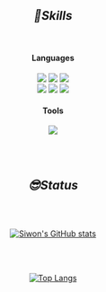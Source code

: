<!-- ![header](https://capsule-render.vercel.app/api?type=waving&color=0:EEFF00,100:a82da8&height=250&section=header&text=%20Siwon&fontSize=90&fontAlign=82&fontColor=fff) -->
<div align=center>
  
<!--  #  _Teck Stack_  

</div> -->
<br>

<br>


## _🤜Skills_
  
<br>
  
#### Languages
<img src="https://img.shields.io/badge/Javascript-F7DF1E?style=flat-square&logo=Javascript&logoColor=white"/></a>
<img src="https://img.shields.io/badge/Typescript-007acc?style=flat-square&logo=Typescript&logoColor=white"/></a>
<img src="https://img.shields.io/badge/Java-007396?style=flat-square&logo=Java&logoColor=white"/></a>
<br>
<img src="https://img.shields.io/badge/Python-3776AB?style=flat-square&logo=Python&logoColor=white"/></a>
<img src="https://img.shields.io/badge/MongoDB-1572B6?style=flat-square&logo=MongoDB&logoColor=white"/></a>
<img src="https://img.shields.io/badge/Mysql-FF9E0F?style=flat-square&logo=Mysql&logoColor=white"/></a>

#### Tools
<img src="https://img.shields.io/badge/Git-F05032?style=flat-square&logo=Git&logoColor=white"/></a>



<br>

<br>

<!-- <div align=center> -->
  
 ##  _😎Status_  

<!-- </div> -->
<br>
<br>

<div align=center>
  
[![Siwon's GitHub stats](https://github-readme-stats.vercel.app/api?username=cone26&hide=prs&show_icons=true&theme=dracula)](https://github.com/anuraghazra/github-readme-stats)
  
</div>

<br>

<br>

<!-- <div align=center> -->
  
[![Top Langs](https://github-readme-stats.vercel.app/api/top-langs/?username=cone26&layout=compact)](https://github.com/cone26/github-readme-stats)
  
<!-- </div> -->
